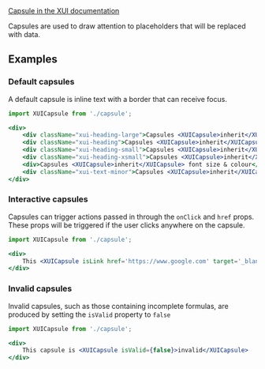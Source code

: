 <div class="xui-margin-vertical">
	<a href="../section-building-blocks-identifiers-capsule.html" isDocLink>Capsule in the XUI documentation</a>
</div>

Capsules are used to draw attention to placeholders that will be replaced with data.

## Examples

### Default capsules

A default capsule is inline text with a border that can receive focus.

```jsx harmony
import XUICapsule from './capsule';

<div>
	<div className="xui-heading-large">Capsules <XUICapsule>inherit</XUICapsule> font size & colour</div>
	<div className="xui-heading">Capsules <XUICapsule>inherit</XUICapsule> font size & colour</div>
	<div className="xui-heading-small">Capsules <XUICapsule>inherit</XUICapsule> font size & colour</div>
	<div className="xui-heading-xsmall">Capsules <XUICapsule>inherit</XUICapsule> font size & colour</div>
	<div>Capsules <XUICapsule>inherit</XUICapsule> font size & colour</div>
	<div className="xui-text-minor">Capsules <XUICapsule>inherit</XUICapsule> font size & colour</div>
</div>
```

### Interactive capsules

Capsules can trigger actions passed in through the `onClick` and `href` props. These props will be triggered if the user clicks anywhere on the capsule.

```jsx harmony
import XUICapsule from './capsule';

<div>
	This <XUICapsule isLink href='https://www.google.com' target='_blank'>capsule</XUICapsule> is interactive; it's a link to Google that will open in a new tab
</div>
```

### Invalid capsules

Invalid capsules, such as those containing incomplete formulas, are produced by setting the `isValid` property to `false`

```jsx harmony
import XUICapsule from './capsule';

<div>
	This capsule is <XUICapsule isValid={false}>invalid</XUICapsule>
</div>
```
